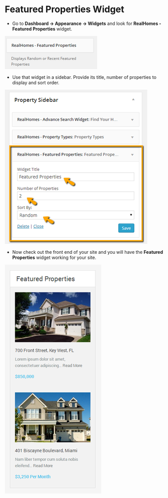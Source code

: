 # Featured Properties Widget

- Go to **Dashboard → Appearance → Widgets** and look for **RealHomes - Featured Properties** widget. 

![Real Homes Documentation](images/widgets/featured-widget.png)

- Use that widget in a sidebar. Provide its title, number of properties to display and sort order. 

![Real Homes Documentation](images/widgets/featured-widget-settings.png)

- Now check out the front end of your site and you will have the **Featured Properties** widget working for your site. 

![Real Homes Documentation](images/widgets/featured-widget-frontend.png)